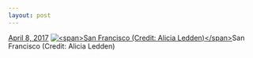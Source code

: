```yaml
---
layout: post
---
```


<p>
  <time><a href="/613">April 8, 2017</a></time>
  <a href="/613"><img src="{{ site.assets_url }}/613-640.jpg" srcset="{{ site.assets_url }}/613-320.jpg 320w, {{ site.assets_url }}/613-640.jpg 640w, {{ site.assets_url }}/613-960.jpg 960w, {{ site.assets_url }}/613-1280.jpg 1280w" sizes="(min-width: 700px) 50vw, calc(100vw - 2rem)" alt="<span>San Francisco (Credit: Alicia Ledden)</span>" /></a><span>San Francisco (Credit: Alicia Ledden)</span>
</p>
